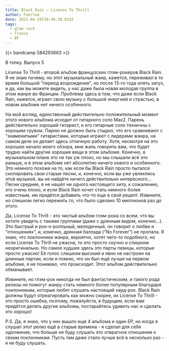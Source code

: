```yaml
---
title: Black Rain — License To Thrill
author: Fuerlee
date: 2021-04-29T10:49:38.033Z
tags:
  - glam rock
  - france
  - ВТ
---
```

{{< bandcamp 584293663 >}}

В топку. Выпуск 5



License To Thrill - второй альбом французских глэм-рокеров Black Rain. Я не знаю почему, но этот музыкальный жанр, кажется, переживал в то время большой "период возрождения", но после 13-го года опять затух, и да, как вы можете видеть, у нас даже была новая молодая группа в этом жанре во Франции. Проблема здесь в том, что даже если Black Rain, кажется, играет свою музыку с большой энергией и страстью, в новом альбоме нет ничего особенного.



На мой взгляд, единственный действительно положительный момент этого нового альбома исходит от гитарного соло Max2. Парень действительно хороший гитарист, и его гитарные соло техничны с хорошим грувом. Парню не должно быть стыдно, что его сравнивают с "знаменитыми" гитаристами, которые играют с лидерами жанра, на самом деле он делает здесь отличную работу. Хотя, несмотря на это хорошее начало моего обзора, мне жаль говорить вам, что будет трудно найти другие хорошие вещи в этом альбоме. Конечно, в музыкальном плане это не так уж плохо, но мы слышали всё это раньше, и в этом альбоме нет абсолютно ничего нового и особенного. Это немного похоже на то, как если бы Black Rain просто пытался скопировать свои старые песни, и, конечно, если вы уже увлеклись этой музыкой, вы не найдёте ничего действительно интересного… Песни средние, я не нашёл ни одного настоящего хита, к сожалению, это очень плохо, и если Black Rain хочет стать немного более известным, им придётся добавить что-то еще в свой рецепт. Извините, но слишком легко пережить то, что было сделано 10 миллионов раз до этого.



Да, License To Thrill - это чистый альбом глэм-рока со всем, что вы хотите увидеть с такими группами (даже с дрянным видом, конечно...). Это быстрый и рок-н-ролльный, мелодичный, он говорит о любви и "отношениях", и, конечно, дрянная баллада ("No Forever") не пропала. Я знаю, что поклонники жанра, вероятно, хотят чего-то подобного, но если License To Thrill не ужасна, то это просто скучно и слишком неоригинально. Но самое худшее здесь это парты певицы, которые просто ужасно! Её голос слишком высокий и явно не настроен на длинные партии, если я помню, что он был ещё лучше на первом альбоме, я не понимаю, что происходит. Этот альбом действительно обманывает.



Извините, но глэм-рок никогда не был фантастическим, и такого рода релизы не помогут жанру стать немного более популярным благодаря поклонникам, которые любят слушать настоящий хард-рок. Black Rain должны будут отреагировать как можно скорее, их License To Thrill - это просто ошибка, поэтому, пожалуйста, в будущем, если вам придётся делать другие альбомы, постарайтесь удивить нас и сделать это хорошо!



P.S. Да, я знаю, что у них вышло ещё 4 альбома и один EP, но когда я слушал этот релиз ещё в старые времена - я сделал для себя одолжение, что больше не буду слушать это отвратное отношение к своим поклонникам. Пусть там даже стало лучше всё в несколько раз - я не буду слушать.